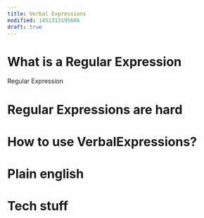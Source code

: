 ```yaml
---
title: Verbal Expressions
modified: 1451313195606
draft: true
---
```


# What is a Regular Expression

Regular Expression 

# Regular Expressions are hard

# How to use VerbalExpressions?

# Plain english

# Tech stuff
